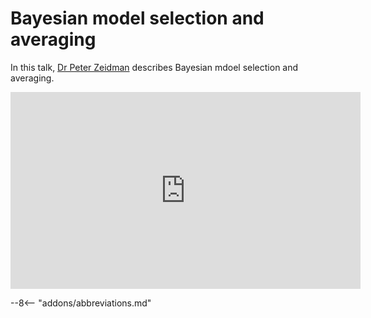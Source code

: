 # Bayesian model selection and averaging

In this talk, [Dr Peter Zeidman](https://peterzeidman.co.uk) describes Bayesian mdoel selection and averaging.

<iframe width="560" height="315" src="https://www.youtube.com/embed/O3mAnlD4ibU?si=4_S-c3n-mbXK5E3Q" title="YouTube video player" frameborder="0" allow="accelerometer; autoplay; clipboard-write; encrypted-media; gyroscope; picture-in-picture; web-share" referrerpolicy="strict-origin-when-cross-origin" allowfullscreen></iframe>

--8<-- "addons/abbreviations.md"